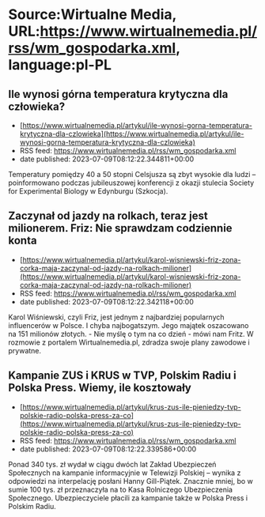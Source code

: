 # Source:Wirtualne Media, URL:https://www.wirtualnemedia.pl/rss/wm_gospodarka.xml, language:pl-PL

## Ile wynosi górna temperatura krytyczna dla człowieka?
 - [https://www.wirtualnemedia.pl/artykul/ile-wynosi-gorna-temperatura-krytyczna-dla-czlowieka](https://www.wirtualnemedia.pl/artykul/ile-wynosi-gorna-temperatura-krytyczna-dla-czlowieka)
 - RSS feed: https://www.wirtualnemedia.pl/rss/wm_gospodarka.xml
 - date published: 2023-07-09T08:12:22.344811+00:00

Temperatury pomiędzy 40 a 50 stopni Celsjusza są zbyt wysokie dla ludzi – poinformowano podczas jubileuszowej konferencji z okazji stulecia Society for Experimental Biology w Edynburgu (Szkocja).

## Zaczynał od jazdy na rolkach, teraz jest milionerem. Friz: Nie sprawdzam codziennie konta
 - [https://www.wirtualnemedia.pl/artykul/karol-wisniewski-friz-zona-corka-maja-zaczynal-od-jazdy-na-rolkach-milioner](https://www.wirtualnemedia.pl/artykul/karol-wisniewski-friz-zona-corka-maja-zaczynal-od-jazdy-na-rolkach-milioner)
 - RSS feed: https://www.wirtualnemedia.pl/rss/wm_gospodarka.xml
 - date published: 2023-07-09T08:12:22.342118+00:00

Karol Wiśniewski, czyli Friz, jest jednym z najbardziej popularnych influencerów w Polsce. I chyba najbogatszym. Jego majątek oszacowano na 151 milionów złotych. - Nie myślę o tym na co dzień - mówi nam Fritz. W rozmowie z portalem Wirtualnemedia.pl, zdradza swoje plany zawodowe i prywatne.

## Kampanie ZUS i KRUS w TVP, Polskim Radiu i Polska Press. Wiemy, ile kosztowały
 - [https://www.wirtualnemedia.pl/artykul/krus-zus-ile-pieniedzy-tvp-polskie-radio-polska-press-za-co](https://www.wirtualnemedia.pl/artykul/krus-zus-ile-pieniedzy-tvp-polskie-radio-polska-press-za-co)
 - RSS feed: https://www.wirtualnemedia.pl/rss/wm_gospodarka.xml
 - date published: 2023-07-09T08:12:22.339586+00:00

Ponad 340 tys. zł wydał w ciągu dwóch lat Zakład Ubezpieczeń Społecznych na kampanie informacyjnie w Telewizji Polskiej – wynika z odpowiedzi na interpelację posłani Hanny Gill-Piątek. Znacznie mniej, bo w sumie 100 tys. zł przeznaczyła na to Kasa Rolniczego Ubezpieczenia Społecznego. Ubezpieczyciele płacili za kampanie także w Polska Press i Polskim Radiu.


